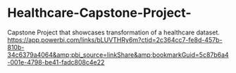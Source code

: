 # Healthcare-Capstone-Project-
Capstone Project that showcases transformation of a healthcare dataset. https://app.powerbi.com/links/bLUVTHRy6m?ctid=2c364cc7-fe8d-457b-810b-34c6379a4064&amp;pbi_source=linkShare&amp;bookmarkGuid=5c87b6a4-001e-4798-be41-fadc808c4e22
